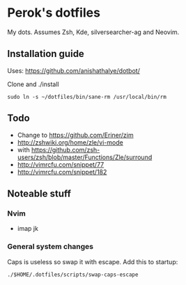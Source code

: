 # Perok's dotfiles

My dots. Assumes Zsh, Kde, silversearcher-ag and Neovim.

Installation guide
------------------

Uses: https://github.com/anishathalye/dotbot/

Clone and ./install

    sudo ln -s ~/dotfiles/bin/sane-rm /usr/local/bin/rm

Todo
----

* Change to https://github.com/Eriner/zim
* http://zshwiki.org/home/zle/vi-mode
* with https://github.com/zsh-users/zsh/blob/master/Functions/Zle/surround
* http://vimrcfu.com/snippet/77
* http://vimrcfu.com/snippet/182

Noteable stuff
--------------

### Nvim

* imap jk <Esc>

### General system changes

Caps is useless so swap it with escape. Add this to startup:

    ./$HOME/.dotfiles/scripts/swap-caps-escape

